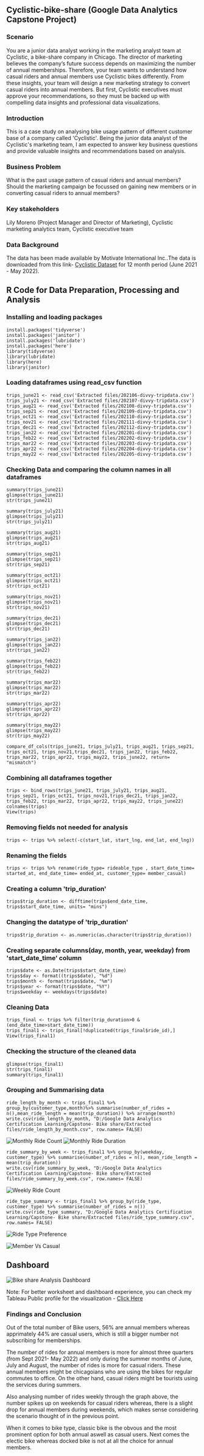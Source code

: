 ## Cyclistic-bike-share (Google Data Analytics Capstone Project)

### Scenario
You are a junior data analyst working in the marketing analyst team at Cyclistic, a bike-share company in Chicago. The director of marketing believes the company’s future success depends on maximizing the number of annual memberships. Therefore, your team wants to understand how casual riders and annual members use Cyclistic bikes differently. From these insights, your team will design a new marketing strategy to convert casual riders into annual members. But first, Cyclistic executives must approve your recommendations, so they must be backed up with compelling data insights and professional data visualizations.

### Introduction
This is a case study on analysing bike usage pattern of different customer base of a company called 'Cyclistic'. Being the junior data analyst of the Cyclistic's marketing team, I am expected to answer key business questions and provide valuable insights and recommendations based on analysis.

### Business Problem
What is the past usage pattern of casual riders and annual members?
Should the marketing campaign be focussed on gaining new members or in converting casual riders to annual members?

### Key stakeholders
Lily Moreno (Project Manager and Director of Marketing), Cyclistic marketing analytics team, Cyclistic executive team

### Data Background
The data has been made available by Motivate International Inc..The data is downloaded from this link- [Cyclistic Dataset](https://divvy-tripdata.s3.amazonaws.com/index.html) for 12 month period (June 2021 - May 2022).

## R Code for Data Preparation, Processing and Analysis
### Installing and loading packages
```{r Installing and Loading Packages}
install.packages('tidyverse')
install.packages('janitor')
install.packages('lubridate')
install.packages('here')
library(tidyverse)
library(lubridate)
library(here)
library(janitor)
```

### Loading dataframes using read_csv function  
```{r Loading dataframes using read_csv function}
trips_june21 <- read_csv('Extracted files/202106-divvy-tripdata.csv')
trips_july21 <- read_csv('Extracted files/202107-divvy-tripdata.csv')
trips_aug21 <- read_csv('Extracted files/202108-divvy-tripdata.csv')
trips_sep21 <- read_csv('Extracted files/202109-divvy-tripdata.csv')
trips_oct21 <- read_csv('Extracted files/202110-divvy-tripdata.csv')
trips_nov21 <- read_csv('Extracted files/202111-divvy-tripdata.csv')
trips_dec21 <- read_csv('Extracted files/202112-divvy-tripdata.csv')
trips_jan22 <- read_csv('Extracted files/202201-divvy-tripdata.csv')
trips_feb22 <- read_csv('Extracted files/202202-divvy-tripdata.csv')
trips_mar22 <- read_csv('Extracted files/202203-divvy-tripdata.csv')
trips_apr22 <- read_csv('Extracted files/202204-divvy-tripdata.csv')
trips_may22 <- read_csv('Extracted files/202205-divvy-tripdata.csv')
```

### Checking Data and comparing the column names in all dataframes
```{r Checking and comparing Column names}
summary(trips_june21)
glimpse(trips_june21)
str(trips_june21)

summary(trips_july21)
glimpse(trips_july21)
str(trips_july21)

summary(trips_aug21)
glimpse(trips_aug21)
str(trips_aug21)

summary(trips_sep21)
glimpse(trips_sep21)
str(trips_sep21)

summary(trips_oct21)
glimpse(trips_oct21)
str(trips_oct21)

summary(trips_nov21)
glimpse(trips_nov21)
str(trips_nov21)

summary(trips_dec21)
glimpse(trips_dec21)
str(trips_dec21)

summary(trips_jan22)
glimpse(trips_jan22)
str(trips_jan22)

summary(trips_feb22)
glimpse(trips_feb22)
str(trips_feb22)

summary(trips_mar22)
glimpse(trips_mar22)
str(trips_mar22)

summary(trips_apr22)
glimpse(trips_apr22)
str(trips_apr22)

summary(trips_may22)
glimpse(trips_may22)
str(trips_may22)

compare_df_cols(trips_june21, trips_july21, trips_aug21, trips_sep21, trips_oct21, trips_nov21,trips_dec21, trips_jan22, trips_feb22, trips_mar22, trips_apr22, trips_may22, trips_june22, return= "mismatch")
```

### Combining all dataframes together
```{r Binding dataframes}
trips <- bind_rows(trips_june21, trips_july21, trips_aug21, trips_sep21, trips_oct21, trips_nov21,trips_dec21, trips_jan22, trips_feb22, trips_mar22, trips_apr22, trips_may22, trips_june22)
colnames(trips)
View(trips)
```

### Removing fields not needed for analysis
```{r Removing Columns}
trips <- trips %>% select(-c(start_lat, start_lng, end_lat, end_lng))
```

### Renaming the fields
```{r Renaming Columns}
trips <- trips %>% rename(ride_type= rideable_type , start_date_time= started_at, end_date_time= ended_at, customer_type= member_casual)
```

### Creating a column 'trip_duration'
```{r Creating Column}
trips$trip_duration <- difftime(trips$end_date_time, trips$start_date_time, units= "mins")
```

### Changing the datatype of 'trip_duration'
```{r Changing datatype}
trips$trip_duration <- as.numeric(as.character(trips$trip_duration))
```

### Creating separate columns(day, month, year, weekday) from 'start_date_time' column
```{r Creating day, month, year, weekday columns}
trips$date <- as.Date(trips$start_date_time)
trips$day <- format((trips$date), "%d")
trips$month <- format(trips$date, "%m")
trips$year <- format(trips$date, "%Y")
trips$weekday <- weekdays(trips$date)
```

### Cleaning Data
```{r Data Cleaning}
trips_final <- trips %>% filter(trip_duration>0 & (end_date_time>start_date_time))
trips_final1 <- trips_final[!duplicated(trips_final$ride_id),]
View(trips_final1)
```

### Checking the structure of the cleaned data
```{r Descriptive Statistics}
glimpse(trips_final1)
str(trips_final1)
summary(trips_final1)
```

### Grouping and Summarising data
```{r Summarizing data by month}
ride_length_by_month <- trips_final1 %>% group_by(customer_type,month)%>% summarise(number_of_rides = n(),mean_ride_length = mean(trip_duration)) %>% arrange(month)
write.csv(ride_length_by_month, "D:/Google Data Analytics Certification Learning/Capstone- Bike share/Extracted files/ride_length_by_month.csv", row.names= FALSE)
```
![Monthly Ride Count](https://user-images.githubusercontent.com/107660678/181787606-a966c7cf-fc2d-442d-8210-9e64044fe408.png)
![Monthly Ride Duration](https://user-images.githubusercontent.com/107660678/181789045-5ed9a858-d062-4361-9536-0e171bf29814.png)

```{r Summarizing data by week}
ride_summary_by_week <- trips_final1 %>% group_by(weekday, customer_type) %>% summarise(number_of_rides = n(), mean_ride_length = mean(trip_duration))
write.csv(ride_summary_by_week, "D:/Google Data Analytics Certification Learning/Capstone- Bike share/Extracted files/ride_summary_by_week.csv", row.names= FALSE)
```
![Weekly Ride Count](https://user-images.githubusercontent.com/107660678/181789106-615f98b3-ac33-43a4-90f3-96771f3ca45c.png)

```{r Ride Type}
ride_type_summary <- trips_final1 %>% group_by(ride_type, customer_type) %>% summarise(number_of_rides = n()) 
write.csv(ride_type_summary, "D:/Google Data Analytics Certification Learning/Capstone- Bike share/Extracted files/ride_type_summary.csv", row.names= FALSE)
```
![Ride Type Preference](https://user-images.githubusercontent.com/107660678/181789151-2685e36a-cbeb-41a2-b870-78fe5ee4b960.png)

![Member Vs Casual](https://user-images.githubusercontent.com/107660678/181789242-e13af285-f575-4a1f-8233-5b6aff14c020.png)

## Dashboard
![Bike share Analysis Dashboard](https://user-images.githubusercontent.com/107660678/181821329-f3246549-9991-453c-85ab-4a1153d291c0.png)

Note: For better worksheet and dashboard experience, you can check my Tableau Public profile for the visualization -  [Click Here](https://public.tableau.com/app/profile/richiesh.dinker/viz/BikeShareAnalysisDashboardGoogleDataAnalyticsCapstone/BikeshareAnalysisDashboard)

### Findings and Conclusion
Out of the total number of Bike users, 56% are annual members whereas apprimately 44% are casual users, which is still a bigger number not subscribing for memberships.

The number of rides for annual members is more for almost three quarters (from Sept 2021- May 2022) and only during the summer months of June, July and August, the number of rides is more for casual riders. These annual members might be chicagoians who are using the bikes for regular commutes to office. On the other hand, casual riders might be tourists using the services during summers. 

Also analysing number of rides weekly through the graph above, the number spikes up on weekends for casual riders whereas, there is a slight drop for annual members during weekends,  which makes sense considering the scenario thought of in the previous point.

When it comes to bike type, classic bike is the obvous and the most prominent option for both annual aswell as casual users. Next comes the electic bike whereas docked bike is not at all the choice for annual members.  





